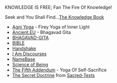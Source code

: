 KNOWLEDGE IS FREE; Fan The Fire Of Knowledge!

Seek and You Shall Find...[The Knowledge Book](https://www.dkb-mevlana.org.tr/en/txt/tanitim.pdf)

- [Agni Yoga](http://agniyoga.org/index.php) - Firey Yoga of Inner Light
- [Ancient.EU](https://www.ancient.eu/Bhagavad_Gita/) - Bhagavad Gita
- [BHAGAVAD-GITA](http://www.bhagavad-gita.org/)
- [BIBLE](https://sacred-texts.com/bib/index.htm)
- [Handshake](https://handshake.org/)
- [I Am Discourses](https://theiamdiscourses.com/)
- [NameBase](https://learn.namebase.io/starting-from-zero/how-to-access-handshake-sites)
- [Science of Being](https://www.scienceofbeing.com/foursquare-teachings)
- [The Fifth Addendum](https://agniyogavba.files.wordpress.com/2018/04/roerich_s-agni-yoga2-1.pdf) - Yoga Of Self-Sacrifice
- [The Secret Doctrine](https://sacred-texts.com/the/sd/index.htm) from [Sacred-Texts](https://sacred-texts.com/index.htm)
